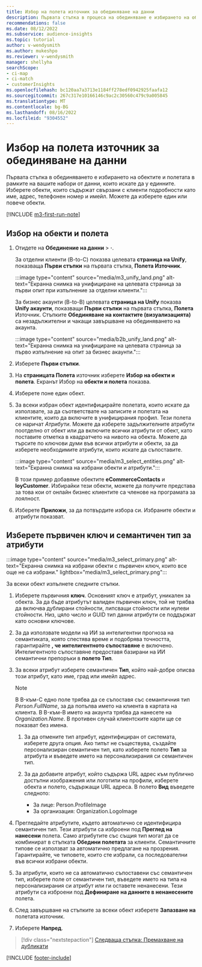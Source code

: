 ```yaml
---
title: Избор на полета източник за обединяване на данни
description: Първата стъпка в процеса на обединяване е избирането на обекти, атрибути, първични ключове и семантични типове за съпоставяне на данни в потребителския профил на унифициран клиент.
recommendations: false
ms.date: 08/12/2022
ms.subservice: audience-insights
ms.topic: tutorial
author: v-wendysmith
ms.author: mukeshpo
ms.reviewer: v-wendysmith
manager: shellyha
searchScope:
- ci-map
- ci-match
- customerInsights
ms.openlocfilehash: bc120aa7a3713e1184ff278edf0942925faafa12
ms.sourcegitcommit: 267c317e10166146c9ac2c30560c479c9a005845
ms.translationtype: MT
ms.contentlocale: bg-BG
ms.lasthandoff: 08/16/2022
ms.locfileid: "9304552"
---
```

# <a name="select-source-fields-for-data-unification"></a>Избор на полета източник за обединяване на данни

Първата стъпка в обединяването е избирането на обектите и полетата в рамките на вашите набори от данни, които искате да у единните. Изберете обекти, които съдържат свързани с клиенти подробности като име, адрес, телефонен номер и имейл. Можете да изберете един или повече обекти.

[!INCLUDE [m3-first-run-note](includes/m3-first-run-note.md)]

## <a name="select-entities-and-fields"></a>Избор на обекти и полета

1. Отидете на **Обединение на данни** > **·**.

   За отделни клиенти (B-to-C) показва целевата **страница на Unify**, показваща **Първи стъпки** на първата стъпка, **Полета Източник**.

   :::image type="content" source="media/m3_unify_land.png" alt-text="Екранна снимка на унифициране на целевата страница за първи опит при изпълнение за отделни клиенти.":::

   За бизнес акаунти (B-to-B) целевата **страница на Unify** показва **Unify акаунти**, показващи **Първи стъпки** на първата стъпка, **Полета** Източник. Стъпките **Обединяване на контактите (визуализацията)** са незадължителни и чакащи завършване на обединяването на акаунта.

   :::image type="content" source="media/b2b_unify_land.png" alt-text="Екранна снимка на унифициране на целевата страница за първо изпълнение на опит за бизнес акаунти.":::

1. Изберете **Първи стъпки**.

1. На **страницата Полета** източник изберете **Избор на обекти и полета**. Екранът Избор на **обекти и полета** показва.

1. Изберете поне един обект.

1. За всеки избран обект идентифицирайте полетата, които искате да използвате, за да съответствате на записите и полетата на клиентите, които да включите в унифицирания профил. Тези полета се наричат *Атрибути*. Можете да изберете задължителните атрибути поотделно от обект или да включите всички атрибути от обект, като поставите отметка в квадратчето на нивото на обекта. Можете да търсите по ключови думи във всички атрибути и обекти, за да изберете необходимите атрибути, които искате да съпоставите.

   :::image type="content" source="media/m3_select_entities.png" alt-text="Екранна снимка на избрани обекти и атрибути.":::

   В този пример добавяме обектите **eCommerceContacts** и **loyCustomer**. Избирайки тези обекти, можете да получите представа за това кои от онлайн бизнес клиентите са членове на програмата за лоялност.

1. Изберете **Приложи**, за да потвърдите избора си. Избраните обекти и атрибути показват.

## <a name="select-primary-key-and-semantic-type-for-attributes"></a>Изберете първичен ключ и семантичен тип за атрибути

   :::image type="content" source="media/m3_select_primary.png" alt-text="Екранна снимка на избрани обекти с първичен ключ, които все още не са избрани." lightbox="media/m3_select_primary.png":::

За всеки обект изпълнете следните стъпки.

1. Изберете първичния **ключ**. Основният ключ е атрибут, уникален за обекта. За да бъде атрибутът валиден първичен ключ, той не трябва да включва дублирани стойности, липсващи стойности или нулеви стойности. Низ, цяло число и GUID тип данни атрибути се поддържат като основни ключове.

1. За да използвате модели на ИИ за интелигентни прогноза на семантиката, която спестява време и подобрява точността, гарантирайте **, че интелигентното съпоставяне** е включено. Интелигентното съпоставяне предоставя базирани на ИИ семантични препоръки в **полето Тип**.

1. За всеки атрибут изберете семантичен **Тип**, който най-добре описва този атрибут, като име, град или имейл адрес.

   > [!NOTE]
   > В B-към-C едно поле трябва да се съпоставя със семантичния тип *Person.FullName*, за да попълва името на клиента в картата на клиента. В B-към-B името на акаунта трябва да нанесете на *Organization.Name*. В противен случай клиентските карти ще се показват без имена.

   1. За да отмените тип атрибут, идентифициран от системата, изберете друга опция. Ако типът не съществува, създайте персонализиран семантичен тип, като изберете полето **Тип** за атрибута и въведете името на персонализирания си семантичен тип.

   1. За да добавите атрибут, който съдържа URL адрес към публично достъпни изображения или логотипи на профили, изберете обекта и полето, съдържащи URL адреса. В полето **Вид** въведете следното:
      - За лице: Person.ProfileImage
      - За организация: Organization.LogoImage

1. Прегледайте атрибутите, където автоматично се идентифицира семантичен тип. Тези атрибути са изброени под **Преглед на нанесени** полета. Само атрибутите със същия тип могат да се комбинират в стъпката **Обедини полетата** за клиенти. Семантичните типове се използват за автоматично предлагане на прозрения. Гарантирайте, че типовете, които сте избрали, са последователни във всички избрани обекти.

1. За атрибути, които не са автоматично съпоставени със семантичен тип, изберете поле от семантичен тип, въведете името на типа на персонализирания си атрибут или ги оставете ненанесени. Тези атрибути са изброени под **Дефиниране на данните в ненанесените** полета.

1. След завършване на стъпките за всеки обект изберете **Запазване на** полетата източник.

1. Изберете **Напред**.

> [!div class="nextstepaction"]
> [Следваща стъпка: Премахване на дубликати](remove-duplicates.md)

[!INCLUDE [footer-include](includes/footer-banner.md)]
